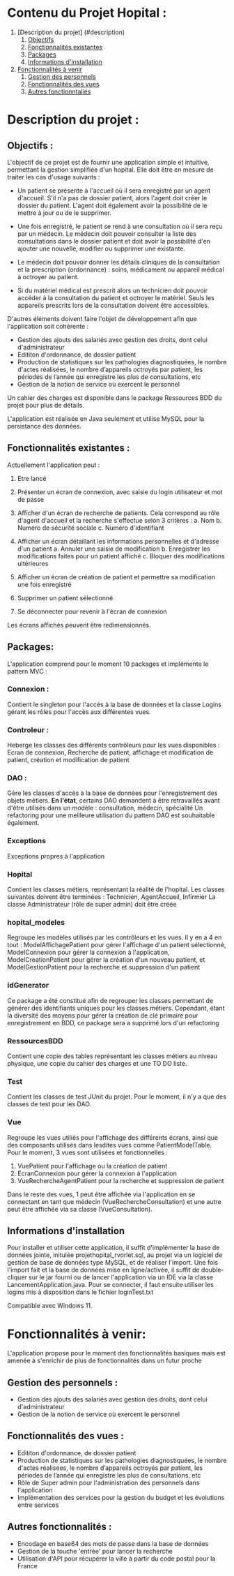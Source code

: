 # Contenu du Projet Hopital :
1. [Description du projet] (#description)
    1. [Objectifs](#objectifs)
    2. [Fonctionnalités existantes](#fonction)
    3. [Packages](#packages)
    4. [Informations d'installation](#install)
2. [Fonctionnalités à venir](#soon)
    1. [Gestion des personnels](#people)
    2. [Fonctionnalités des vues](#views)
    3. [Autres fonctionntaliés](#other)

# Description du projet :  <a name="description"></a>

## Objectifs : <a name="Objectifs"></a>

L'objectif de ce projet est de fournir une application simple et intuitive, permettant la gestion simplifiée d'un hopital. Elle doit être en mesure de traiter les cas d'usage suivants :
- Un patient se présente à l'accueil où il sera enregistré par un agent d'accueil. S'il n'a pas de dossier patient, alors l'agent doit créer le dossier du patient. L'agent doit également avoir la possibilité de le mettre à jour ou de le supprimer. 

- Une fois enregistré, le patient se rend à une consultation où il sera reçu par un médecin. Le médecin doit pouvoir consulter la liste des consultations dans le dossier patient et doit avoir la possibilité d'en ajouter une nouvelle, modifier ou supprimer une existante. 

- Le médecin doit pouvoir donner les détails cliniques de la consultation et la prescription (ordonnance) : soins, médicament ou appareil médical à octroyer au patient.

- Si du matériel médical est prescrit alors un technicien doit pouvoir accéder à la consultation du patient et octroyer le matériel. Seuls les appareils prescrits lors de la consultation doivent être accessibles. 

D'autres éléments doivent faire l'objet de développement afin que l'application soit cohérente :
- Gestion des ajouts des salariés avec gestion des droits, dont celui d'administrateur
- Edititon d'ordonnance, de dossier patient
- Production de statistiques sur les pathologies diagnostiquées, le nombre d'actes réalisées, le nombre d’appareils octroyés par patient, les périodes de l’année qui enregistre les plus de consultations, etc
- Gestion de la notion de service où exercent le personnel

Un cahier des charges est disponible dans le package Ressources BDD du projet pour plus de détails.

L'application est réalisée en Java seulement et utilise MySQL pour la persistance des données.

## Fonctionnalités existantes : <a name="fonction"></a>
Actuellement l'application peut :
1. Etre lancé 

2. Présenter un écran de connexion, avec saisie du login utilisateur et mot de passe

3. Afficher d'un écran de recherche de patients. Cela correspond au rôle d'agent d'accueil et la recherche s'effectue selon 3 critères :
a. Nom
b. Numéro de sécurité sociale
c. Numéro d'identifiant

4. Afficher un écran détaillant les informations personnelles et d'adresse d'un patient
a. Annuler une saisie de modification
b. Enregistrer les modifications faites pour un patient affiché
c. Bloquer des modifications ultérieures

5. Afficher un écran de création de patient et permettre sa modification une fois enregistré

6. Supprimer un patient sélectionné

7. Se déconnecter pour revenir à l'écran de connexion 

Les écrans affichés peuvent être redimensionnés.


## Packages: <a name="packages"></a>
L'application comprend pour le moment 10 packages et implémente le pattern MVC :

### Connexion : 
Contient le singleton pour l'accès à la base de données et la classe Logins gérant les rôles pour l'accès aux différentes vues.

### Controleur :
Heberge les classes des différents contrôleurs pour les vues disponibles : Ecran de connexion, Recherche de patient, affichage et modification de patient, création et modification de patient

### DAO :
Gère les classes d'accès à la base de données pour l'enregistrement des objets métiers.
**En l'état**, certains DAO demandent à être retravaillés avant d'être utilisés dans un modèle : consultation, médecin, spécialité
Un refactoring pour une meilleure utilisation du pattern DAO est souhaitable également.

### Exceptions
Exceptions propres à l'application

### Hopital
Contient les classes métiers, représentant la réalité de l'hopital.
Les classes suivantes doivent être terminées : Technicien, AgentAccueil, Infirmier
La classe Administrateur (rôle de super admin) doit être créée

### hopital_modeles
Regroupe les modèles utilisés par les contrôleurs et les vues. Il y en a 4 en tout : ModelAffichagePatient pour gérer l'affichage d'un patient sélectionné, ModelConnexion pour gérer la connexion à l'application, ModelCreationPatient pour gérer la création d'un nouveau patient, et ModelGestionPatient pour la recherche et suppression d'un patient

### idGenerator
Ce package a été constitué afin de regrouper les classes permettant de générer des identifiants uniques pour les classes métiers.
Cependant, étant la diversité des moyens pour gérer la création de clé primaire pour enregistrement en BDD, ce package sera a supprimé lors d'un refactoring

### RessourcesBDD
Contient une copie des tables représentant les classes métiers au niveau physique, une copie du cahier des charges et une TO DO liste.

### Test
Contient les classes de test JUnit du projet. Pour le moment, il n'y a que des classes de test pour les DAO. 

### Vue
Regroupe les vues utiliés pour l'affichage des différents écrans, ainsi que des composants utilisés dans lesdites vues comme PatientModelTable. Pour le moment, 3 vues sont utilisées et fonctionnelles : 
1. VuePatient pour l'affichage ou la création de patient
2. EcranConnexion pour gérer la connexion à l'application
3. VueRechercheAgentPatient pour la recherche et suppression de patient

Dans le reste des vues, 1 peut être affichée via l'application en se connectant en tant que médecin (VueRechercheConsultation) et une autre peut être affichée via sa classe (VueConsultation).


## Informations d'installation <a name="install"></a>
Pour installer et utiliser cette application, il suffit d'implémenter la base de données jointe, initulée projethopital_rvorlet.sql, au projet via un logiciel de gestion de base de données type MySQL, et de réaliser l'import. 
Une fois l'import fait et la base de données mise en ligne/activée, il suffit de double-cliquer sur le jar fourni ou de lancer l'application via un IDE via la classe LancementApplication.java.
Pour se connecter, il faut ensuite utiliser les logins mis à disposition dans le fichier loginTest.txt

Compatible avec Windows 11. 


# Fonctionnalités à venir: <a name="soon"></a>

L'application propose pour le moment des fonctionnalités basiques mais est amenée à s'enrichir de plus de fonctionnalités dans un futur proche 

## Gestion des personnels : <a name="people"></a>
- Gestion des ajouts des salariés avec gestion des droits, dont celui d'administrateur
- Gestion de la notion de service où exercent le personnel

## Fonctionnalités des vues : <a name="views"></a>
- Edititon d'ordonnance, de dossier patient
- Production de statistiques sur les pathologies diagnostiquées, le nombre d'actes réalisées, le nombre d’appareils octroyés par patient, les périodes de l’année qui enregistre les plus de consultations, etc
- Rôle de Super admin pour l'administration des personnels dans l'application
- Implémentation des services pour la gestion du budget et les évolutions entre services 

## Autres fonctionnalités : <a name="other"></a>
- Encodage en base64 des mots de passe dans la base de données 
- Gestion de la touche 'entrée' pour lancer la recherche
- Utilisation d'API pour récupérer la ville à partir du code postal pour la France    
